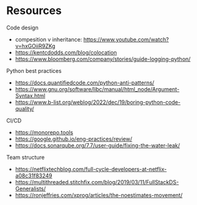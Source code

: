 # Resources



Code design
- compesition v inheritance: https://www.youtube.com/watch?v=hxGOiiR9ZKg
- https://kentcdodds.com/blog/colocation
- https://www.bloomberg.com/company/stories/guide-logging-python/

Python best practices
- https://docs.quantifiedcode.com/python-anti-patterns/
- https://www.gnu.org/software/libc/manual/html_node/Argument-Syntax.html
- https://www.b-list.org/weblog/2022/dec/19/boring-python-code-quality/

CI/CD
- https://monorepo.tools
- https://google.github.io/eng-practices/review/
- https://docs.sonarqube.org/7.7/user-guide/fixing-the-water-leak/

Team structure
- https://netflixtechblog.com/full-cycle-developers-at-netflix-a08c31f83249
- https://multithreaded.stitchfix.com/blog/2019/03/11/FullStackDS-Generalists/
- https://ronjeffries.com/xprog/articles/the-noestimates-movement/
